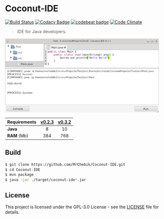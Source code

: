 # Coconut-IDE
[![Build Status](https://travis-ci.org/MrChebik/Coconut-IDE.svg?branch=master)](https://travis-ci.org/MrChebik/Coconut-IDE)
[![Codacy Badge](https://api.codacy.com/project/badge/Grade/c4acd2aa137745849973890abad2f67a)](https://www.codacy.com/app/mrchebik/Coconut-IDE?utm_source=github.com&amp;utm_medium=referral&amp;utm_content=MrChebik/Coconut-IDE&amp;utm_campaign=Badge_Grade)
[![codebeat badge](https://codebeat.co/badges/b5e31acb-b0be-41c1-91cf-7d8d3c88fc84)](https://codebeat.co/projects/github-com-mrchebik-coconut-ide-master)
[![Code Climate](https://codeclimate.com/github/MrChebik/OSPicture/badges/gpa.svg)](https://codeclimate.com/github/MrChebik/Coconut-IDE)
> IDE for Java developers.

![Coconut-IDE - Screenshot](https://github.com/MrChebik/Coconut-IDE/blob/master/coconut-ide-demonstration.webp?raw=true)  

| **Requirements** | [v0.2.3](https://github.com/MrChebik/Coconut-IDE/releases/tag/v0.2.3) | [v0.3.2](https://github.com/MrChebik/Coconut-IDE/releases/tag/v0.3.2)
|------------------|:-------:|:--------:|
| **Java**         |    8    |    10    |
| **RAM** (Mb)     |   384   |    768   |
## Build
```bash
$ git clone https://github.com/MrChebik/Coconut-IDE.git
$ cd Coconut-IDE
$ mvn package
$ java -jar ./target/coconut-ide*.jar
```
## License
This project is licensed under the GPL-3.0 License - see the [LICENSE](https://github.com/MrChebik/Coconut-IDE/blob/master/LICENSE) file for details.